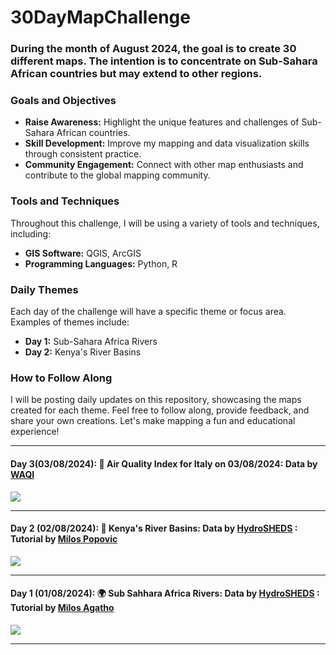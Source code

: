 # 30DayMapChallenge

### During the month of August 2024, the goal is to create 30 different maps. The intention is to concentrate on Sub-Sahara African countries but may extend to other regions.

### Goals and Objectives
- **Raise Awareness:** Highlight the unique features and challenges of Sub-Sahara African countries.
- **Skill Development:** Improve my mapping and data visualization skills through consistent practice.
- **Community Engagement:** Connect with other map enthusiasts and contribute to the global mapping community.

### Tools and Techniques
Throughout this challenge, I will be using a variety of tools and techniques, including:
- **GIS Software:** QGIS, ArcGIS
- **Programming Languages:** Python, R

### Daily Themes
Each day of the challenge will have a specific theme or focus area. Examples of themes include:
- **Day 1:** Sub-Sahara Africa Rivers
- **Day 2:** Kenya's River Basins

### How to Follow Along
I will be posting daily updates on this repository, showcasing the maps created for each theme. Feel free to follow along, provide feedback, and share your own creations. Let's make mapping a fun and educational experience!

---
#### Day 3(03/08/2024): 💨 Air Quality Index for Italy on 03/08/2024: Data by [WAQI](https://aqicn.org/api)


![](https://github.com/RachaelKilonzo/30DayMapChallenge/blob/main/Plots/AirPollutionItalyCompressed.png)

---
#### Day 2 (02/08/2024): 🌊 Kenya's River Basins: Data by [HydroSHEDS](https://www.hydrosheds.org/products/hydrobasins) : Tutorial by [Milos Popovic](https://www.youtube.com/watch?v=HugGwjogPv0)


![](https://github.com/RachaelKilonzo/30DayMapChallenge/blob/main/Plots/KenyaRiverBasins.png)

---
#### Day 1 (01/08/2024): 🌍 Sub Sahhara Africa Rivers: Data by [HydroSHEDS](https://www.hydrosheds.org/products/hydrobasins) : Tutorial by [Milos Agatho](https://www.youtube.com/watch?v=tlVNJTZO2js)


![](https://github.com/RachaelKilonzo/30DayMapChallenge/blob/main/Plots/SSAfricaRivers_Compressed.png)

---
